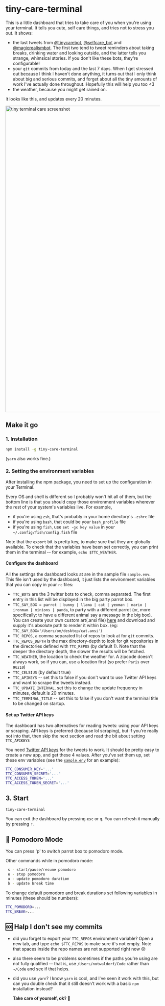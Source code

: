 # tiny-care-terminal

This is a little dashboard that tries to take care of you when you're using your terminal.
It tells you cute, self care things, and tries not to stress you out. It shows:

- the last tweets from [@tinycarebot](https://twitter.com/tinycarebot),
[@selfcare_bot](https://twitter.com/selfcare_bot) and
[@magicrealismbot](https://twitter.com/magicrealismbot). The first two tend
to tweet reminders about taking breaks, drinking water and looking outside, and the latter
tells you strange, whimsical stories. If you don't like these bots,
they're configurable!
- your `git` commits from today and the last 7 days. When I get stressed out
because I think I haven't done anything, it turns out that I only think about
big and serious commits, and forget about all the tiny amounts of work I've
actually done throughout. Hopefully this will help you too <3
- the weather, because you might get rained on.

It looks like this, and updates every 20 minutes.

<img width="1000" alt="tiny terminal care screenshot" src="https://cloud.githubusercontent.com/assets/1369170/25066240/adc3b1ac-21d5-11e7-9811-508b6bcfcc89.png">

## Make it go

### 1. Installation

```sh
npm install -g tiny-care-terminal
```

(`yarn` also works fine.)

### 2. Setting the environment variables

After installing the npm package, you need to set up the configuration in your Terminal.

Every OS and shell is different so I probably won't hit all of them, but the bottom line is that
you should copy those environment variables wherever the rest of your system's variables live.
For example,

- if you're using `zsh`, that's probably in your home directory's `.zshrc` file
- if you're using `bash`, that could be your `bash_profile` file
- if you're using `fish`, use `set -gx key value` in your `~/.config/fish/config.fish` file

Note that the `export` bit is pretty key, to make sure that they are globally available. To check that the
variables have been set correctly, you can print them in the terminal -- for example, `echo $TTC_WEATHER`.

#### Configure the dashboard

All the settings the dashboard looks at are in the sample file `sample.env`. This file isn't used by the dashboard, it just
lists the environment variables that you can copy in your `rc` files:

- `TTC_BOTS` are the 3 twitter bots to check, comma separated. The first entry
in this list will be displayed in the big party parrot box.
- `TTC_SAY_BOX = parrot | bunny | llama | cat | yeoman | mario | ironman | minions | panda`, to party with a different parrot (or,
  more specifically: to have a different animal say a message in the big box). You can create your own custom art(.ansi file) [here](https://gauravchl.github.io/ansi-art/webapp/) and download and supply it's absolute path to render it within box. (eg: `TTC_SAY_BOX='/Users/om/desktop/cat.ansi'`)
- `TTC_REPOS`, a comma separated list of repos to look at for `git` commits.
- `TTC_REPOS_DEPTH` is the max directory-depth to look for git repositories in
the directories defined with `TTC_REPOS` (by default 1). Note that the deeper
the directory depth, the slower the results will be fetched.
- `TTC_WEATHER`, the location to check the weather for. A zipcode doesn't
  always work, so if you can, use a location first (so prefer `Paris` over
  `90210`)
- `TTC_CELSIUS` (by default true)
- `TTC_APIKEYS` -- set this to false if you don't want to use Twitter API
keys and want to scrape the tweets instead.
- `TTC_UPDATE_INTERVAL`, set this to change the update frequency in minutes, default is 20 minutes.
- `TTC_TERMINAL_TITLE` -- set this to false if you don't want the terminal title
  to be changed on startup.

#### Set up Twitter API keys

The dashboard has two alternatives for reading tweets: using your API keys
or scraping. API keys is preferred (because lol scraping), but if you're
really not into that, then skip the next section and read the bit about
setting `TTC_APIKEYS`

You need [Twitter API keys](https://apps.twitter.com/) for the tweets to work.
It should be pretty easy to create a new app, and get these 4 values.
After you've set them up, set these env variables (see the [`sample.env`](sample.env) for an
example):

```sh
TTC_CONSUMER_KEY='...'
TTC_CONSUMER_SECRET='...'
TTC_ACCESS_TOKEN='...'
TTC_ACCESS_TOKEN_SECRET='...'
```

## 3. Start

```sh
tiny-care-terminal
```

You can exit the dashboard by pressing `esc` or `q`. You can refresh it
manually by pressing `r`.

## 🍅 Pomodoro Mode

You can press 'p' to switch parrot box to pomodoro mode.

Other commands while in pomodoro mode:

```sh
 s - start/pause/resume pomodoro
 e - stop pomodoro
 u - update pomodoro duration
 b - update break time

```

To change default pomodoro and break durations set following variables in minutes (these should be numbers):

```sh
TTC_POMODORO=...
TTC_BREAK=...
```

## 🆘 Halp I don't see my commits

- did you forget to export your `TTC_REPOS` environment variable? Open a new tab, and type `echo $TTC_REPOS` to make sure it's not empty. Note that spaces inside the repo names are not supported right now 😥
- also there seem to be problems sometimes if the paths you're using are
  not fully qualified -- that is, use `/Users/notwaldorf/Code` rather than `~/Code`
  and see if that helps.
- did you use `yarn`? I know `yarn` is cool, and I've seen it work with this, but can you double check that it still doesn't work with a basic `npm` installation instead?

  **Take care of yourself, ok? 💖**
